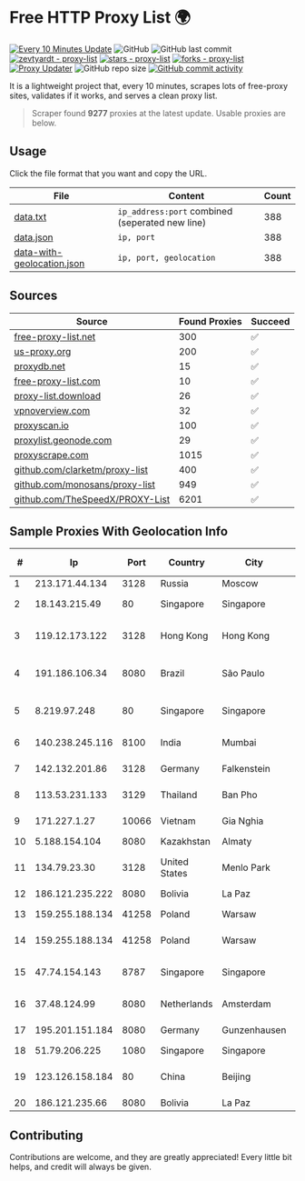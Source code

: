 
# Free HTTP Proxy List 🌍

[![Every 10 Minutes Update](https://github.com/mertguvencli/http-proxy-list/actions/workflows/main.yml/badge.svg?branch=main)](https://github.com/mertguvencli/http-proxy-list/actions/workflows/main.yml)
![GitHub](https://img.shields.io/github/license/mertguvencli/http-proxy-list)
![GitHub last commit](https://img.shields.io/github/last-commit/mertguvencli/http-proxy-list)
[![zevtyardt - proxy-list](https://img.shields.io/static/v1?label=zevtyardt&message=proxy-list&color=blue&logo=github)](https://github.com/zevtyardt/proxy-list "Go to GitHub repo")
[![stars - proxy-list](https://img.shields.io/github/stars/zevtyardt/proxy-list?style=social)](https://github.com/zevtyardt/proxy-list)
[![forks - proxy-list](https://img.shields.io/github/forks/zevtyardt/proxy-list?style=social)](https://github.com/zevtyardt/proxy-list)
[![Proxy Updater](https://github.com/zevtyardt/proxy-list/workflows/Proxy%20Updater/badge.svg)](https://github.com/zevtyardt/proxy-list/actions?query=workflow:"Proxy+Updater")
![GitHub repo size](https://img.shields.io/github/repo-size/zevtyardt/proxy-list)
[![GitHub commit activity](https://img.shields.io/github/commit-activity/m/zevtyardt/proxy-list?logo=commits)](https://github.com/zevtyardt/proxy-list/commits/main)

It is a lightweight project that, every 10 minutes, scrapes lots of free-proxy sites, validates if it works, and serves a clean proxy list.

> Scraper found **9277** proxies at the latest update. Usable proxies are below.

## Usage

Click the file format that you want and copy the URL.

|File|Content|Count|
|----|-------|-----|
|[data.txt](https://raw.githubusercontent.com/mertguvencli/http-proxy-list/main/proxy-list/data.txt)|`ip_address:port` combined (seperated new line)|388|
|[data.json](https://raw.githubusercontent.com/mertguvencli/http-proxy-list/main/proxy-list/data.json)|`ip, port`|388|
|[data-with-geolocation.json](https://raw.githubusercontent.com/mertguvencli/http-proxy-list/main/proxy-list/data-with-geolocation.json)|`ip, port, geolocation`|388|

## Sources

|Source|Found Proxies|Succeed|
|------|-------------|-------|
|[free-proxy-list.net](https://free-proxy-list.net)|300|✅|
|[us-proxy.org](https://www.us-proxy.org)|200|✅|
|[proxydb.net](http://proxydb.net)|15|✅|
|[free-proxy-list.com](https://free-proxy-list.com/?page=&port=&type%5B%5D=http&type%5B%5D=https&up_time=0&search=Search)|10|✅|
|[proxy-list.download](https://www.proxy-list.download/HTTP)|26|✅|
|[vpnoverview.com](https://vpnoverview.com/privacy/anonymous-browsing/free-proxy-servers)|32|✅|
|[proxyscan.io](https://www.proxyscan.io)|100|✅|
|[proxylist.geonode.com](https://proxylist.geonode.com/api/proxy-list?limit=300&page=1&sort_by=lastChecked&sort_type=desc&protocols=http,https)|29|✅|
|[proxyscrape.com](https://api.proxyscrape.com/v2/?request=displayproxies&protocol=http&timeout=10000&country=all&ssl=all&anonymity=all)|1015|✅|
|[github.com/clarketm/proxy-list](https://raw.githubusercontent.com/clarketm/proxy-list/master/proxy-list-raw.txt)|400|✅|
|[github.com/monosans/proxy-list](https://raw.githubusercontent.com/monosans/proxy-list/main/proxies/http.txt)|949|✅|
|[github.com/TheSpeedX/PROXY-List](https://raw.githubusercontent.com/TheSpeedX/PROXY-List/master/http.txt)|6201|✅|


## Sample Proxies With Geolocation Info

|#|Ip|Port|Country|City|Internet Service Provider|
|-|--|----|-------|----|-------------------------|
|1|213.171.44.134|3128|Russia|Moscow|JSC Comcor|
|2|18.143.215.49|80|Singapore|Singapore|Amazon Technologies Inc.|
|3|119.12.173.122|3128|Hong Kong|Hong Kong|Huawei International Pte. Ltd.|
|4|191.186.106.34|8080|Brazil|São Paulo|Claro NXT Telecomunicacoes Ltda|
|5|8.219.97.248|80|Singapore|Singapore|Alibaba (US) Technology Co., Ltd.|
|6|140.238.245.116|8100|India|Mumbai|Oracle Corporation|
|7|142.132.201.86|3128|Germany|Falkenstein|Hetzner Online GmbH|
|8|113.53.231.133|3129|Thailand|Ban Pho|TOT Public Company Limited|
|9|171.227.1.27|10066|Vietnam|Gia Nghia|Viettel Corporation|
|10|5.188.154.104|8080|Kazakhstan|Almaty|NLS|
|11|134.79.23.30|3128|United States|Menlo Park|SLAC National Accelerator Laboratory|
|12|186.121.235.222|8080|Bolivia|La Paz|AXS Bolivia S. A.|
|13|159.255.188.134|41258|Poland|Warsaw|TOM-NET s.c. Dariusz Koper|
|14|159.255.188.134|41258|Poland|Warsaw|TOM-NET s.c. Dariusz Koper|
|15|47.74.154.143|8787|Singapore|Singapore|Alibaba Cloud (Singapore) Private Limited|
|16|37.48.124.99|8080|Netherlands|Amsterdam|LeaseWeb Netherlands B.V.|
|17|195.201.151.184|8080|Germany|Gunzenhausen|Hetzner Online GmbH|
|18|51.79.206.225|1080|Singapore|Singapore|OVH SAS|
|19|123.126.158.184|80|China|Beijing|China Unicom Beijing Province Network|
|20|186.121.235.66|8080|Bolivia|La Paz|AXS Bolivia S. A.|



## Contributing

Contributions are welcome, and they are greatly appreciated! Every
little bit helps, and credit will always be given.

